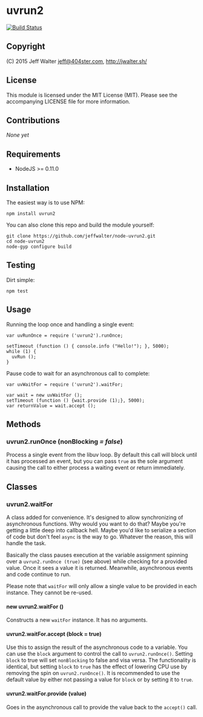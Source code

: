 uvrun2
======

[![Build Status](https://travis-ci.org/jeffwalter/node-uvrun2.svg?branch=master)](https://travis-ci.org/jeffwalter/node-uvrun2)

Copyright
---------
(C) 2015 Jeff Walter <jeff@404ster.com>, http://jwalter.sh/

License
-------

This module is licensed under the MIT License (MIT). Please see the
accompanying LICENSE file for more information.

Contributions
-------------
*None yet*

Requirements
------------

* NodeJS >= 0.11.0

Installation
------------

The easiest way is to use NPM:

    npm install uvrun2

You can also clone this repo and build the module yourself:

    git clone https://github.com/jeffwalter/node-uvrun2.git
    cd node-uvrun2
    node-gyp configure build

Testing
-------

Dirt simple:

    npm test

Usage
-----

Running the loop once and handling a single event:

    var uvRunOnce = require ('uvrun2').runOnce;

    setTimeout (function () { console.info ("Hello!"); }, 5000);
    while (1) {
      uvRun ();
    }

Pause code to wait for an asynchronous call to complete:

    var uvWaitFor = require ('uvrun2').waitFor;

    var wait = new uvWaitFor ();
    setTimeout (function () {wait.provide (1);}, 5000);
    var returnValue = wait.accept ();

Methods
-------

### uvrun2.runOnce (nonBlocking *= false*)

Process a single event from the libuv loop. By default this call will block
until it has processed an event, but you can pass `true` as the sole argument
causing the call to either process a waiting event or return immediately.

Classes
-------

### uvrun2.waitFor

A class added for convenience. It's designed to allow synchronizing of
asynchronous functions. Why would you want to do that? Maybe you're getting a
little deep into callback hell. Maybe you'd like to serialize a section of code
but don't feel `async` is the way to go. Whatever the reason, this will handle
the task.

Basically the class pauses execution at the variable assignment spinning over a
`uvrun2.runOnce (true)` (see above) while checking for a provided value. Once
it sees a value it is returned. Meanwhile, asynchronous events and code
continue to run.

Please note that `waitFor` will only allow a single value to be provided in
each instance. They cannot be re-used.

#### new uvrun2.waitFor ()

Constructs a new `waitFor` instance. It has no arguments.

#### uvrun2.waitFor.accept (block = true)

Use this to assign the result of the asynchronous code to a variable. You can
use the `block` argument to control the call to `uvrun2.runOnce()`. Setting
`block` to true will set `nonBlocking` to false and visa versa. The
functionality is identical, but setting `block` to `true` has the effect of
lowering CPU use by removing the spin on `uvrun2.runOnce()`. It is recommended
to use the default value by either not passing a value for `block` or by
setting it to `true`.

#### uvrun2.waitFor.provide (value)

Goes in the asynchronous call to provide the value back to the `accept()` call.
